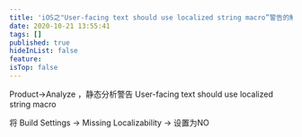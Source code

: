 ```yaml
---
title: 'iOS之"User-facing text should use localized string macro”警告的解决'
date: 2020-10-21 13:55:41
tags: []
published: true
hideInList: false
feature: 
isTop: false
---
```

Product->Analyze ，静态分析警告
User-facing text should use localized string macro

将 Build Settings -> Missing Localizability -> 设置为NO